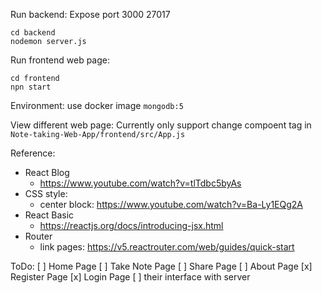 Run backend:
Expose port 3000 27017
```
cd backend
nodemon server.js
```
Run frontend web page:
```
cd frontend
npn start
```
Environment: 
use docker image `mongodb:5`

View different web page:
Currently only support change compoent tag in `Note-taking-Web-App/frontend/src/App.js`


Reference:
- React Blog
    - https://www.youtube.com/watch?v=tlTdbc5byAs
- CSS style:
    - center block: https://www.youtube.com/watch?v=Ba-Ly1EQg2A
- React Basic
    - https://reactjs.org/docs/introducing-jsx.html
- Router
    - link pages: https://v5.reactrouter.com/web/guides/quick-start

ToDo:
[ ] Home Page
[ ] Take Note Page 
[ ] Share Page 
[ ] About Page
[x] Register Page 
[x] Login Page
[ ] their interface with server